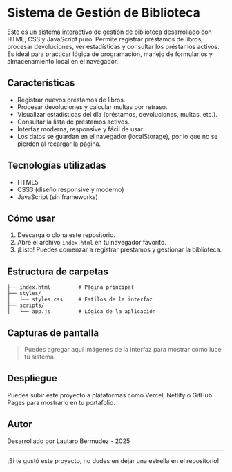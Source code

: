 # Sistema de Gestión de Biblioteca

Este es un sistema interactivo de gestión de biblioteca desarrollado con HTML, CSS y JavaScript puro. Permite registrar préstamos de libros, procesar devoluciones, ver estadísticas y consultar los préstamos activos. Es ideal para practicar lógica de programación, manejo de formularios y almacenamiento local en el navegador.

## Características

- Registrar nuevos préstamos de libros.
- Procesar devoluciones y calcular multas por retraso.
- Visualizar estadísticas del día (préstamos, devoluciones, multas, etc.).
- Consultar la lista de préstamos activos.
- Interfaz moderna, responsive y fácil de usar.
- Los datos se guardan en el navegador (localStorage), por lo que no se pierden al recargar la página.

## Tecnologías utilizadas

- HTML5
- CSS3 (diseño responsive y moderno)
- JavaScript (sin frameworks)

## Cómo usar

1. Descarga o clona este repositorio.
2. Abre el archivo `index.html` en tu navegador favorito.
3. ¡Listo! Puedes comenzar a registrar préstamos y gestionar la biblioteca.

## Estructura de carpetas

```
├── index.html         # Página principal
├── styles/
│   └── styles.css     # Estilos de la interfaz
├── scripts/
│   └── app.js         # Lógica de la aplicación
```

## Capturas de pantalla

> Puedes agregar aquí imágenes de la interfaz para mostrar cómo luce tu sistema.

## Despliegue

Puedes subir este proyecto a plataformas como Vercel, Netlify o GitHub Pages para mostrarlo en tu portafolio.

## Autor

Desarrollado por Lautaro Bermudez - 2025

---
¡Si te gustó este proyecto, no dudes en dejar una estrella en el repositorio!
